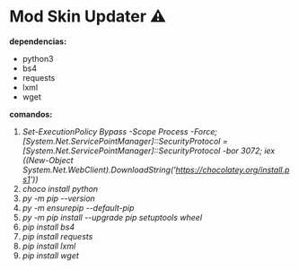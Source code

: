 # Mod Skin Updater :warning:

**dependencias:**  
- python3  
- bs4  
- requests  
- lxml  
- wget  


**comandos:**  
1. *Set-ExecutionPolicy Bypass -Scope Process -Force; [System.Net.ServicePointManager]::SecurityProtocol = [System.Net.ServicePointManager]::SecurityProtocol -bor 3072; iex ((New-Object System.Net.WebClient).DownloadString('https://chocolatey.org/install.ps1'))*  
2. *choco install python*  
3. *py -m pip --version*  
4. *py -m ensurepip --default-pip*  
5. *py -m pip install --upgrade pip setuptools wheel*  
6. *pip install bs4*  
7. *pip install requests*  
8. *pip install lxml*  
9. *pip install wget*
